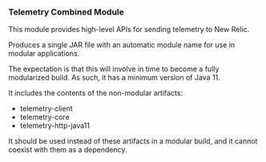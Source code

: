 ### Telemetry Combined Module

This module provides high-level APIs for sending telemetry to New Relic.

Produces a single JAR file with an automatic module name for use in modular
applications.

The expectation is that this will involve in time to become a fully modularized
build. As such, it has a minimum version of Java 11.

It includes the contents of the non-modular artifacts:

* telemetry-client
* telemetry-core
* telemetry-http-java11

It should be used instead of these artifacts in a modular build, and it cannot
coexist with them as a dependency.